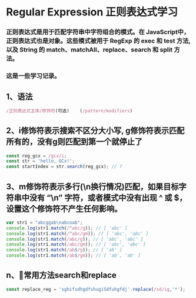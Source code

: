 # Regular Expression 正则表达式学习
### 正则表达式是用于匹配字符串中字符组合的模式。在 JavaScript中，正则表达式也是对象。这些模式被用于 RegExp 的 exec 和 test 方法, 以及 String 的 match、matchAll、replace、search 和 split 方法。
### 这是一些学习记录。

## 1、语法
```JavaScript
/正则表达式主体/修饰符(可选)    (/pattern/modifiers)
```
## 2、i修饰符表示搜索不区分大小写, g修饰符表示匹配所有的，没有g则匹配到第一个就停止了
```JavaScript
const reg_gcx = /gcx/i;
const str = 'hello, GCx!';
const startIndex = str.search(reg_gcx); // 7
```
## 3、m修饰符表示多行(\n换行情况)匹配，如果目标字符串中没有 “\n” 字符，或者模式中没有出现 ^ 或 $，设置这个修饰符不产生任何影响。
```JavaScript
var str1 = "abcggab\nabcoab";
console.log(str1.match(/^abc/g)); // [ 'abc' ]
console.log(str1.match(/^abc/gm)); // [ 'abc', 'abc' ]
console.log(str1.match(/abc/g)); // [ 'abc', 'abc' ]
console.log(str1.match(/abc/gm)); // [ 'abc', 'abc' ]
console.log(str1.match(/ab$/g)); // [ 'ab' ]
console.log(str1.match(/ab$/gm)); // [ 'ab', 'ab' ]
```


## n、常用方法search和replace
```JavaScript
const replace_reg = 'sghifsdhgdfshugiSdfuhgfdj'.replace(/sd/ig,'*');
```
